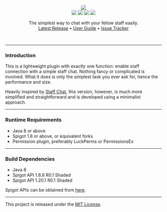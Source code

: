 <br><br>
<p align="center">
    <img src="https://i.imgur.com/mcjIero.png"><br>
    <img src="https://img.shields.io/badge/Version-1.0.3-green"> <img src="https://img.shields.io/badge/Spigot-1.8+-lightgrey"> <img src="https://img.shields.io/badge/License-MIT-blue"> <img src="https://img.shields.io/badge/Language-Java-yellow">
</p>

<p align="center">
    The simplest way to chat with your fellow staff easily.<br>
    <a href="https://github.com/denniemok/Staff-Chat-Simplified/releases">Latest Release</a> •
    <a href="https://github.com/denniemok/Staff-Chat-Simplified/wiki">User Guide</a> •
    <a href="https://github.com/denniemok/Staff-Chat-Simplified/issues">Issue Tracker</a>
</p><br>

<hr>

### Introduction
This is a lightweight plugin with exactly one function: enable staff connection with a simple staff chat. Nothing fancy or complicated is involved. What it does is only the simplest task you ever ask for, hence the performance and size. <p>

Heavily inspired by [Staff Chat](https://www.spigotmc.org/resources/staff-chat.17706/), this version, however, is much more simplified and straightforward and is developed using a minimalist approach.

<hr>

### Runtime Requirements
- Java 8 or above
- Spigot 1.8 or above, or equivalent forks
- Permission plugin, preferably LuckPerms or PermissionsEx <br>

<hr>

### Build Dependencies
- Java 8
- Spigot API 1.8.8 R0.1 Shaded
- Spigot API 1.20.1 R0.1 Shaded

Spigot APIs can be obtained from [here](https://hub.spigotmc.org/nexus/content/repositories/snapshots/org/spigotmc/spigot-api/).<br>

<hr>

This project is released under the [MIT License](https://opensource.org/license/mit/).
